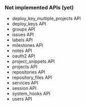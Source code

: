 ### Not implemented APIs (yet)
 * deploy_key_multiple_projects API
 * deploy_keys API
 * groups API
 * issues API
 * labels API
 * milestones API
 * notes API
 * oauth2 API
 * project_snippets API
 * projects API
 * repositories API
 * repository_files API
 * services API
 * session API
 * system_hooks API
 * users API

[1]: https://github.com/gitlabhq/gitlabhq/tree/master/doc/api
